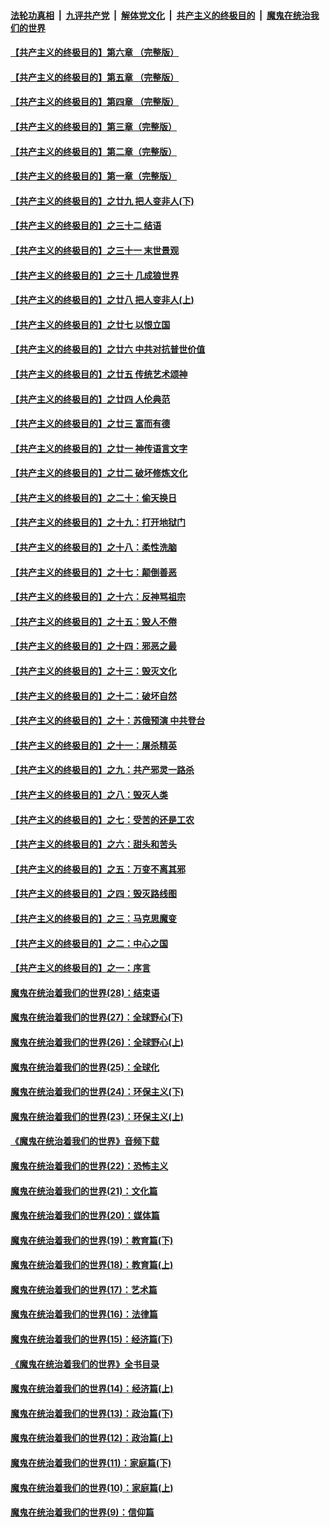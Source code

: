 ####  [法轮功真相](../../../../basic/blob/master/README.md?t=04110301) &nbsp;|&nbsp; [九评共产党](../../../../9ping.md/blob/master/README.md?t=04110301) &nbsp;|&nbsp; [解体党文化](../../../../jtdwh.md/blob/master/README.md?t=04110301)  &nbsp;|&nbsp; [共产主义的终极目的](../../../../gczydzjmd.md/blob/master/README.md?t=04110301) &nbsp;|&nbsp; [魔鬼在统治我们的世界](../../../../mgztzwmdsj.md/blob/master/README.md?t=04110301) 

#### [【共产主义的终极目的】第六章 （完整版）](../pages/nsc422/n11428913.md?t=04110301) 

#### [【共产主义的终极目的】第五章 （完整版）](../pages/nsc422/n11428912.md?t=04110301) 

#### [【共产主义的终极目的】第四章 （完整版）](../pages/nsc422/n11428907.md?t=04110301) 

#### [【共产主义的终极目的】第三章（完整版）](../pages/nsc422/n11428848.md?t=04110301) 

#### [【共产主义的终极目的】第二章（完整版）](../pages/nsc422/n11428831.md?t=04110301) 

#### [【共产主义的终极目的】第一章（完整版）](../pages/nsc422/n11417651.md?t=04110301) 

#### [【共产主义的终极目的】之廿九 把人变非人(下)](../pages/nsc422/n11344140.md?t=04110301) 

#### [【共产主义的终极目的】之三十二 结语](../pages/nsc422/n11360535.md?t=04110301) 

#### [【共产主义的终极目的】之三十一 末世景观](../pages/nsc422/n11351129.md?t=04110301) 

#### [【共产主义的终极目的】之三十 几成狼世界](../pages/nsc422/n11348280.md?t=04110301) 

#### [【共产主义的终极目的】之廿八 把人变非人(上)](../pages/nsc422/n11340492.md?t=04110301) 

#### [【共产主义的终极目的】之廿七 以恨立国](../pages/nsc422/n11336944.md?t=04110301) 

#### [【共产主义的终极目的】之廿六 中共对抗普世价值](../pages/nsc422/n11324785.md?t=04110301) 

#### [【共产主义的终极目的】之廿五 传统艺术颂神](../pages/nsc422/n11296396.md?t=04110301) 

#### [【共产主义的终极目的】之廿四 人伦典范](../pages/nsc422/n11296397.md?t=04110301) 

#### [【共产主义的终极目的】之廿三 富而有德](../pages/nsc422/n11283598.md?t=04110301) 

#### [【共产主义的终极目的】之廿一 神传语言文字](../pages/nsc422/n11263265.md?t=04110301) 

#### [【共产主义的终极目的】之廿二 破坏修炼文化](../pages/nsc422/n11245728.md?t=04110301) 

#### [【共产主义的终极目的】之二十：偷天换日](../pages/nsc422/n11238846.md?t=04110301) 

#### [【共产主义的终极目的】之十九：打开地狱门](../pages/nsc422/n11206376.md?t=04110301) 

#### [【共产主义的终极目的】之十八：柔性洗脑](../pages/nsc422/n11199994.md?t=04110301) 

#### [【共产主义的终极目的】之十七：颠倒善恶](../pages/nsc422/n11179782.md?t=04110301) 

#### [【共产主义的终极目的】之十六：反神骂祖宗](../pages/nsc422/n11166798.md?t=04110301) 

#### [【共产主义的终极目的】之十五：毁人不倦](../pages/nsc422/n11166792.md?t=04110301) 

#### [【共产主义的终极目的】之十四：邪恶之最](../pages/nsc422/n11150249.md?t=04110301) 

#### [【共产主义的终极目的】之十三：毁灭文化](../pages/nsc422/n11135227.md?t=04110301) 

#### [【共产主义的终极目的】之十二：破坏自然](../pages/nsc422/n11135214.md?t=04110301) 

#### [【共产主义的终极目的】之十：苏俄预演 中共登台](../pages/nsc422/n11118424.md?t=04110301) 

#### [【共产主义的终极目的】之十一：屠杀精英](../pages/nsc422/n11118442.md?t=04110301) 

#### [【共产主义的终极目的】之九：共产邪灵一路杀](../pages/nsc422/n11114139.md?t=04110301) 

#### [【共产主义的终极目的】之八：毁灭人类](../pages/nsc422/n11108503.md?t=04110301) 

#### [【共产主义的终极目的】之七：受苦的还是工农](../pages/nsc422/n11101809.md?t=04110301) 

#### [【共产主义的终极目的】之六：甜头和苦头](../pages/nsc422/n11096971.md?t=04110301) 

#### [【共产主义的终极目的】之五：万变不离其邪](../pages/nsc422/n11091285.md?t=04110301) 

#### [【共产主义的终极目的】之四：毁灭路线图](../pages/nsc422/n11086284.md?t=04110301) 

#### [【共产主义的终极目的】之三：马克思魔变](../pages/nsc422/n11061941.md?t=04110301) 

#### [【共产主义的终极目的】之二：中心之国](../pages/nsc422/n11047728.md?t=04110301) 

#### [【共产主义的终极目的】之一：序言](../pages/nsc422/n11086077.md?t=04110301) 

#### [魔鬼在统治着我们的世界(28)：结束语](../pages/nsc422/n10936246.md?t=04110301) 

#### [魔鬼在统治着我们的世界(27)：全球野心(下)](../pages/nsc422/n10928319.md?t=04110301) 

#### [魔鬼在统治着我们的世界(26)：全球野心(上)](../pages/nsc422/n10900318.md?t=04110301) 

#### [魔鬼在统治着我们的世界(25)：全球化](../pages/nsc422/n10788205.md?t=04110301) 

#### [魔鬼在统治着我们的世界(24)：环保主义(下)](../pages/nsc422/n10695307.md?t=04110301) 

#### [魔鬼在统治着我们的世界(23)：环保主义(上)](../pages/nsc422/n10688613.md?t=04110301) 

#### [《魔鬼在统治着我们的世界》音频下载](../pages/nsc422/n10635553.md?t=04110301) 

#### [魔鬼在统治着我们的世界(22)：恐怖主义](../pages/nsc422/n10614727.md?t=04110301) 

#### [魔鬼在统治着我们的世界(21)：文化篇](../pages/nsc422/n10597706.md?t=04110301) 

#### [魔鬼在统治着我们的世界(20)：媒体篇](../pages/nsc422/n10586579.md?t=04110301) 

#### [魔鬼在统治着我们的世界(19)：教育篇(下)](../pages/nsc422/n10564808.md?t=04110301) 

#### [魔鬼在统治着我们的世界(18)：教育篇(上)](../pages/nsc422/n10526970.md?t=04110301) 

#### [魔鬼在统治着我们的世界(17)：艺术篇](../pages/nsc422/n10499093.md?t=04110301) 

#### [魔鬼在统治着我们的世界(16)：法律篇](../pages/nsc422/n10485969.md?t=04110301) 

#### [魔鬼在统治着我们的世界(15)：经济篇(下)](../pages/nsc422/n10469975.md?t=04110301) 

#### [《魔鬼在统治着我们的世界》全书目录](../pages/nsc422/n10464261.md?t=04110301) 

#### [魔鬼在统治着我们的世界(14)：经济篇(上)](../pages/nsc422/n10457370.md?t=04110301) 

#### [魔鬼在统治着我们的世界(13)：政治篇(下)](../pages/nsc422/n10448270.md?t=04110301) 

#### [魔鬼在统治着我们的世界(12)：政治篇(上)](../pages/nsc422/n10444576.md?t=04110301) 

#### [魔鬼在统治着我们的世界(11)：家庭篇(下)](../pages/nsc422/n10440961.md?t=04110301) 

#### [魔鬼在统治着我们的世界(10)：家庭篇(上)](../pages/nsc422/n10435448.md?t=04110301) 

#### [魔鬼在统治着我们的世界(9)：信仰篇](../pages/nsc422/n10432159.md?t=04110301) 

